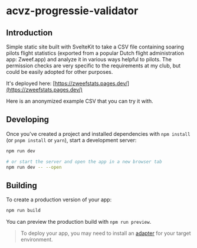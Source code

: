 # acvz-progressie-validator

## Introduction

Simple static site built with SvelteKit to take a CSV file containing soaring pilots flight statistics (exported from a popular Dutch flight administration app: Zweef.app) and analyze it in various ways helpful to pilots. The permission checks are very specific to the requirements at my club, but could be easily adopted for other purposes.

It's deployed here: [https://zweefstats.pages.dev/](https://zweefstats.pages.dev/)

Here is an anonymized example CSV that you can try it with.

## Developing

Once you've created a project and installed dependencies with `npm install` (or `pnpm install` or `yarn`), start a development server:

```bash
npm run dev

# or start the server and open the app in a new browser tab
npm run dev -- --open
```

## Building

To create a production version of your app:

```bash
npm run build
```

You can preview the production build with `npm run preview`.

> To deploy your app, you may need to install an [adapter](https://kit.svelte.dev/docs/adapters) for your target environment.
